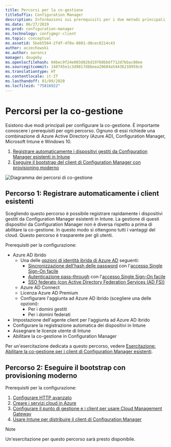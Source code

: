 ```yaml
---
title: Percorsi per la co-gestione
titleSuffix: Configuration Manager
description: Informazioni sui prerequisiti per i due metodi principali per configurare la co-gestione.
ms.date: 06/27/2019
ms.prod: configuration-manager
ms.technology: configmgr-client
ms.topic: conceptual
ms.assetid: 5beb5564-2fdf-4f0a-8801-d0cec8214c43
author: aczechowski
ms.author: aaroncz
manager: dougeby
ms.openlocfilehash: 04bec9f24e003d026d19768bb6f712d7bbac80ee
ms.sourcegitcommit: 148745e1c3d9817d8beea20684a54436210959c6
ms.translationtype: HT
ms.contentlocale: it-IT
ms.lasthandoff: 01/09/2020
ms.locfileid: "75816922"
---
```

# <a name="paths-to-co-management"></a>Percorsi per la co-gestione

Esistono due modi principali per configurare la co-gestione. È importante conoscere i prerequisiti per ogni percorso. Ognuno di essi richiede una combinazione di Azure Active Directory (Azure AD), Configuration Manager, Microsoft Intune e Windows 10. 

1. [Registrare automaticamente i dispositivi gestiti da Configuration Manager esistenti in Intune](#bkmk_path1)  
2. [Eseguire il bootstrap del client di Configuration Manager con provisioning moderno](#bkmk_path2)  

![Diagramma dei percorsi di co-gestione](media/co-management-paths.png)



## <a name="bkmk_path1"></a> Percorso 1: Registrare automaticamente i client esistenti

Scegliendo questo percorso è possibile registrare rapidamente i dispositivi gestiti da Configuration Manager esistenti in Intune. La gestione di questi dispositivi da Configuration Manager non è diversa rispetto a prima di abilitare la co-gestione. In questo modo si ottengono tutti i vantaggi del cloud. Questo percorso è trasparente per gli utenti.

Prerequisiti per la configurazione:
- Azure AD ibrido
    - Una delle [opzioni di identità ibrida di Azure AD](https://docs.microsoft.com/azure/active-directory/hybrid/plan-connect-user-signin) seguenti:  
       - [Sincronizzazione dell'hash delle password](https://docs.microsoft.com/azure/active-directory/hybrid/plan-connect-user-signin#password-hash-synchronization) con l'[accesso Single Sign-On facile](https://docs.microsoft.com/azure/active-directory/hybrid/how-to-connect-sso)
       - [Autenticazione pass-through](https://docs.microsoft.com/azure/active-directory/hybrid/how-to-connect-pta) con l'[accesso Single Sign-On facile](https://docs.microsoft.com/azure/active-directory/hybrid/how-to-connect-sso)
       - [SSO federato (con Active Directory Federation Services (AD FS))](https://docs.microsoft.com/azure/active-directory/hybrid/plan-connect-user-signin#federation-that-uses-a-new-or-existing-farm-with-ad-fs-in-windows-server-2012-r2)
    - Azure AD Connect
    - Licenza Azure AD Premium
    - Configurare l'aggiunta ad Azure AD ibrido (scegliere una delle opzioni):
        - Per i domini gestiti
        - Per i domini federati
- Impostazione dell'agente client per l'aggiunta ad Azure AD ibrido
- Configurare la registrazione automatica dei dispositivi in Intune
- Assegnare le licenze utente di Intune
- Abilitare la co-gestione in Configuration Manager

Per un'esercitazione dedicata a questo percorso, vedere [Esercitazione: Abilitare la co-gestione per i client di Configuration Manager esistenti](/sccm/comanage/tutorial-co-manage-clients).



## <a name="bkmk_path2"></a> Percorso 2: Eseguire il bootstrap con provisioning moderno

Prerequisiti per la configurazione:

1. [Configurare HTTP avanzato](/sccm/core/plan-design/hierarchy/enhanced-http)  
2. [Creare i servizi cloud in Azure](/sccm/core/servers/deploy/configure/azure-services-wizard)  
3. [Configurare il punto di gestione e i client per usare Cloud Management Gateway](/sccm/core/clients/manage/cmg/setup-cloud-management-gateway)  
4. [Usare Intune per distribuire il client di Configuration Manager](/sccm/comanage/how-to-prepare-win10)  

> [!Note]  
> Un'esercitazione per questo percorso sarà presto disponibile.

